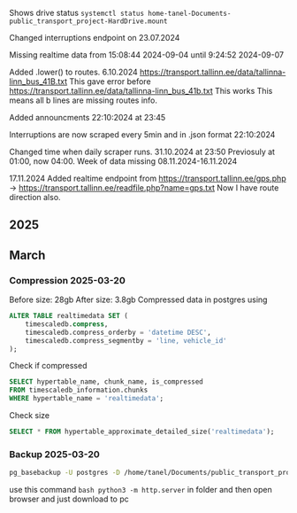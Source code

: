 Shows drive status
`systemctl status home-tanel-Documents-public_transport_project-HardDrive.mount`

Changed interruptions endpoint on 23.07.2024

Missing realtime data from 15:08:44 2024-09-04 until 9:24:52 2024-09-07

Added .lower() to routes. 6.10.2024
https://transport.tallinn.ee/data/tallinna-linn_bus_41B.txt This gave error before
https://transport.tallinn.ee/data/tallinna-linn_bus_41b.txt This works
This means all b lines are missing routes info.

Added announcments 22:10:2024 at 23:45

Interruptions are now scraped every 5min and in .json format 22:10:2024

Changed time when daily scraper runs. 31.10.2024 at 23:50
Previosuly at 01:00, now 04:00.
Week of data missing 08.11.2024-16.11.2024

17.11.2024 Added realtime endpoint from https://transport.tallinn.ee/gps.php -> https://transport.tallinn.ee/readfile.php?name=gps.txt
Now I have route direction also.


## 2025
## March
### Compression 2025-03-20
Before size: 28gb
After size: 3.8gb
Compressed data in postgres using
```sql
ALTER TABLE realtimedata SET (
    timescaledb.compress,
    timescaledb.compress_orderby = 'datetime DESC',
    timescaledb.compress_segmentby = 'line, vehicle_id'
);
```

Check if compressed
```sql
SELECT hypertable_name, chunk_name, is_compressed
FROM timescaledb_information.chunks
WHERE hypertable_name = 'realtimedata';
```

Check size
```sql
SELECT * FROM hypertable_approximate_detailed_size('realtimedata');
```

### Backup 2025-03-20
```bash
pg_basebackup -U postgres -D /home/tanel/Documents/public_transport_project/HardDrive/backup -Ft -z -P
```
use this command  ```bash python3 -m http.server``` in folder and then open browser and just download to pc

